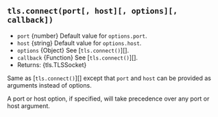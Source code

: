 ## `tls.connect(port[, host][, options][, callback])`

<!-- YAML
added: v0.11.3
-->

* `port` {number} Default value for `options.port`.
* `host` {string} Default value for `options.host`.
* `options` {Object} See [`tls.connect()`][].
* `callback` {Function} See [`tls.connect()`][].
* Returns: {tls.TLSSocket}

Same as [`tls.connect()`][] except that `port` and `host` can be provided
as arguments instead of options.

A port or host option, if specified, will take precedence over any port or host
argument.
